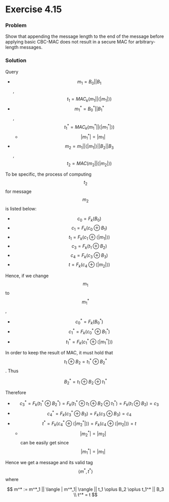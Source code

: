 # Exercise 4.15

### Problem

Show that appending the message length to the end of the message before applying basic CBC-MAC does not result in a secure MAC for arbitrary-length messages.

### Solution

Query

* $$m_1 = B_0 || B_1$$, $$t_1 = MAC_k(m_1 || \langle |m_1| \rangle)$$
* $$m^*_1 = B^*_0 || B^*_1$$,  $$t^*_1 = MAC_k(m^*_1 || \langle |m^*_1| \rangle)$$
  * $$ |m^*_1| = |m_1|$$
* $$m_2 = m_1 || \langle |m_1| \rangle || B_2 || B_3$$, $$t_2 = MAC(m_2 || \langle |m_2| \rangle)$$

To be specific, the process of computing $$t_2$$ for message $$m_2$$ is listed below:

* $$c_0=F_k(B_0)$$
* $$c_1=F_k(c_0 \oplus B_1)$$
* $$ t_1=F_k(c_1 \oplus \langle |m_1| \rangle) $$
* $$ c_3=F_k(t_1 \oplus B_2) $$
* $$ c_4=F_k(c_3 \oplus B_3) $$
* $$ t=F_k(c_4 \oplus \langle | m_2 | \rangle) $$

Hence, if we change $$m_1$$ to $$ m^*_1 $$,

* $$c^*_0=F_k(B^*_0)$$
* $$c^*_1=F_k(c^*_0 \oplus B^*_1)$$
* $$ t^*_1=F_k(c^*_1 \oplus \langle |m^*_1| \rangle) $$

In order to keep the result of MAC, it must hold that $$ t_1 \oplus B_2 = t_1^* \oplus B^*_2$$. Thus

$$
B^*_2 = t_1 \oplus B_2 \oplus  t_1^*
$$

Therefore

* $$ c^*_3=F_k(t^*_1 \oplus B^*_2) = F_k(t^*_1 \oplus  t_1 \oplus B_2 \oplus  t_1^*) = F_k(t_1 \oplus B_2) = c_3$$
* $$ c^*_4 = F_k(c^*_3 \oplus B_3) = F_k(c_3 \oplus B_3) = c_4$$
* $$ t^* = F_k(c^*_4 \oplus \langle | m^*_2 | \rangle)  = F_k(c_4 \oplus \langle | m_2 | \rangle) =t$$
  * $$ |m^*_2|=|m_2|$$ can be easily get since $$ |m^*_1| = |m_1| $$

Hence we get a message and its valid tag $$\langle m^*, t^* \rangle $$ where

$$
m^* := m^*_1 || \langle | m^*_1| \rangle || t_1 \oplus B_2 \oplus  t_1^* || B_3 \\
t^* = t
$$


